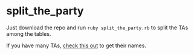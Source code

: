 # split_the_party

Just download the repo and run `ruby split_the_party.rb` to split the TAs among the tables.

If you have many TAs, [check this out](get_tas.js) to get their names.
